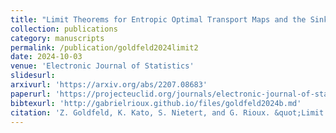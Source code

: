 ```yaml
---
title: "Limit Theorems for Entropic Optimal Transport Maps and the Sinkhorn Divergence"
collection: publications
category: manuscripts
permalink: /publication/goldfeld2024limit2
date: 2024-10-03
venue: 'Electronic Journal of Statistics'
slidesurl: 
arxivurl: 'https://arxiv.org/abs/2207.08683'
paperurl: 'https://projecteuclid.org/journals/electronic-journal-of-statistics/volume-18/issue-1/Limit-theorems-for-entropic-optimal-transport-maps-and-Sinkhorn-divergence/10.1214/24-EJS2217.full'
bibtexurl: 'http://gabrielrioux.github.io/files/goldfeld2024b.md'
citation: 'Z. Goldfeld, K. Kato, S. Nietert, and G. Rioux. &quot;Limit Theorems for Entropic Optimal Transport Maps and the Sinkhorn Divergence.&quot; <i>Electronic Journal of Statistics</i>. 34(2), 18(1), 2024, pp.980-1041.'
---
```

